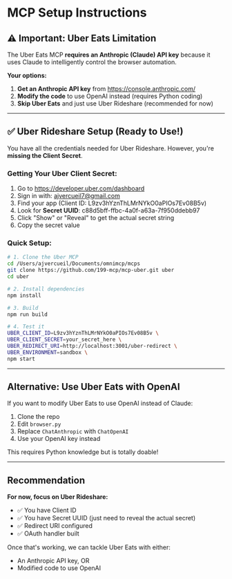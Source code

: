 # MCP Setup Instructions

## ⚠️ Important: Uber Eats Limitation

The Uber Eats MCP **requires an Anthropic (Claude) API key** because it uses Claude to intelligently control the browser automation.

**Your options:**
1. **Get an Anthropic API key** from https://console.anthropic.com/
2. **Modify the code** to use OpenAI instead (requires Python coding)
3. **Skip Uber Eats** and just use Uber Rideshare (recommended for now)

---

## ✅ Uber Rideshare Setup (Ready to Use!)

You have all the credentials needed for Uber Rideshare. However, you're **missing the Client Secret**.

### Getting Your Uber Client Secret:

1. Go to https://developer.uber.com/dashboard
2. Sign in with: ajvercueil7@gmail.com
3. Find your app (Client ID: L9zv3hYznThLMrNYkO0aPIOs7Ev08B5v)
4. Look for **Secret UUID**: c88d5bff-ffbc-4a0f-a63a-7f950ddebb97
5. Click "Show" or "Reveal" to get the actual secret string
6. Copy the secret value

### Quick Setup:

```bash
# 1. Clone the Uber MCP
cd /Users/ajvercueil/Documents/omnimcp/mcps
git clone https://github.com/199-mcp/mcp-uber.git uber
cd uber

# 2. Install dependencies
npm install

# 3. Build
npm run build

# 4. Test it
UBER_CLIENT_ID=L9zv3hYznThLMrNYkO0aPIOs7Ev08B5v \
UBER_CLIENT_SECRET=your_secret_here \
UBER_REDIRECT_URI=http://localhost:3001/uber-redirect \
UBER_ENVIRONMENT=sandbox \
npm start
```

---

## Alternative: Use Uber Eats with OpenAI

If you want to modify Uber Eats to use OpenAI instead of Claude:

1. Clone the repo
2. Edit `browser.py`
3. Replace `ChatAnthropic` with `ChatOpenAI`
4. Use your OpenAI key instead

This requires Python knowledge but is totally doable!

---

## Recommendation

**For now, focus on Uber Rideshare:**
- ✅ You have Client ID
- ✅ You have Secret UUID (just need to reveal the actual secret)
- ✅ Redirect URI configured
- ✅ OAuth handler built

Once that's working, we can tackle Uber Eats with either:
- An Anthropic API key, OR
- Modified code to use OpenAI
